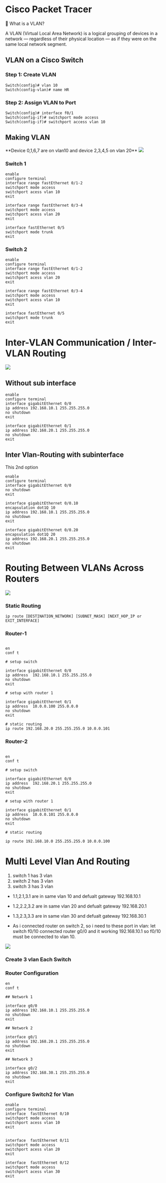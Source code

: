 # Cisco Packet Tracer

🔶 What is a VLAN?

A VLAN (Virtual Local Area Network) is a logical grouping of devices in a network — regardless of their physical location — as if they were on the same local network segment.

## VLAN on a Cisco Switch

### Step 1: Create VLAN

```
Switch(config)# vlan 10
Switch(config-vlan)# name HR
```

### Step 2: Assign VLAN to Port

```
Switch(config)# interface f0/1
Switch(config-if)# switchport mode access
Switch(config-if)# switchport access vlan 10

```

## Making VLAN

\*\*Device 0,1,6,7 are on vlan10 and device 2,3,4,5 on vlan 20\*\*
<img src="./img/vlan.png"/>

### Switch 1

```
enable
configure terminal
interface range fastEthernet 0/1-2
switchport mode access
switchport acess vlan 10
exit

interface range fastEthernet 0/3-4
switchport mode access
switchport acess vlan 20
exit

interface fastEthernet 0/5
switchport mode trunk
exit
```

### Switch 2

```
enable
configure terminal
interface range fastEthernet 0/1-2
switchport mode access
switchport acess vlan 20
exit

interface range fastEthernet 0/3-4
switchport mode access
switchport acess vlan 10
exit

interface fastEthernet 0/5
switchport mode trunk
exit
```

# Inter-VLAN Communication / Inter-VLAN Routing

<img src="./img/inter_vlan_routing.png">

## Without sub interface

```
enable
configure terminal
interface gigabitEthernet 0/0
ip address 192.168.10.1 255.255.255.0
no shutdown
exit

interface gigabitEthernet 0/1
ip address 192.168.20.1 255.255.255.0
no shutdown
exit

```

## Inter Vlan-Routing with subinterface

This 2nd option

```
enable
configure terminal
interface gigabitEthernet 0/0
no shutdown
exit

interface gigabitEthernet 0/0.10
encapsulation dot1Q 10
ip address 192.168.10.1 255.255.255.0
no shutdown
exit

interface gigabitEthernet 0/0.20
encapsulation dot1Q 20
ip address 192.168.20.1 255.255.255.0
no shutdown
exit

```

# Routing Between VLANs Across Routers

<img src="./img/mutirouting.png">

### Static Routing

```
ip route [DESTINATION_NETWORK] [SUBNET_MASK] [NEXT_HOP_IP or EXIT_INTERFACE]

```

### Router-1

```

en
conf t

# setup switch

interface gigabitEthernet 0/0
ip address  192.168.10.1 255.255.255.0
no shutdown
exit

# setup with router 1

interface gigabitEthernet 0/1
ip address  10.0.0.100 255.0.0.0
no shutdown
exit

# static routing
ip route 192.168.20.0 255.255.255.0 10.0.0.101

```

### Router-2

```

en
conf t

# setup switch

interface gigabitEthernet 0/0
ip address  192.168.20.1 255.255.255.0
no shutdown
exit

# setup with router 1

interface gigabitEthernet 0/1
ip address  10.0.0.101 255.0.0.0
no shutdown
exit

# static routing

ip route 192.168.10.0 255.255.255.0 10.0.0.100

```

# Multi Level Vlan And Routing

1. switch 1 has 3 vlan
2. switch 2 has 3 vlan
3. switch 3 has 3 vlan

- 1.1,2.1,3.1 are in same vlan 10 and defualt gateway 192.168.10.1
- 1.2,2.2,3.2 are in same vlan 20 and defualt gateway 192.168.20.1
- 1.3,2.3,3.3 are in same vlan 30 and defualt gateway 192.168.30.1

- As i connected router on switch 2, so i need to these port in vlan:
  let switch f0/10 connected router g0/0 and it working 192.168.10.1 so f0/10 must be connected to vlan 10.

<img src="./img/multi_vlan_routing.png">

### Create 3 vlan Each Switch

### Router Configuration

```
en
conf t

## Network 1

interface g0/0
ip address 192.168.10.1 255.255.255.0
no shutdown
exit

## Network 2

interface g0/1
ip address 192.168.20.1 255.255.255.0
no shutdown
exit

## Network 3

interface g0/2
ip address 192.168.30.1 255.255.255.0
no shutdown
exit

```

### Configure Switch2 for Vlan

```
enable
configure terminal
interface  fastEthernet 0/10
switchport mode access
switchport acess vlan 10
exit


interface  fastEthernet 0/11
switchport mode access
switchport acess vlan 20
exit

interface  fastEthernet 0/12
switchport mode access
switchport acess vlan 30
exit
```
